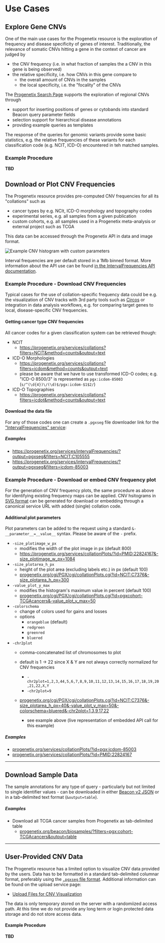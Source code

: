 # Use Cases

## Explore Gene CNVs

One of the main use cases for the Progenetix resource is the exploration of frequency and disease specificity of genes of interest. Traditionally, the relevance of somatic CNVs hitting a gene in the context of cancer are judged by

* the CNV frequency (i.e. in what fraction of samples the a CNV in this gene is being observed)
* the relative specificity, i.e. how CNVs in this gene compare to
  - the overall amount of CNVs in the samples
  - the local specificity, i.e. the "focality" of the CNVs

The [Progenetix Search Page](https://progenetix.org/biosamples/) supports the exploration of regional CNVs through

* support for inserting positions of genes or cytobands into standard Beacon query parameter fields
* selection support for hierarchical disease annotations
* providing example queries as templates

The response of the queries for genomic variants provide some basic statistics, e.g. the relative frequencies of these variants for each classification code (e.g. NCIT, ICD-O) encountered in teh matched samples.

### Example Procedure

**TBD**

## Download or Plot CNV Frequencies

The Progenetix resource provides pre-computed CNV frequencies for all its
"collations" such as

* cancer types by e.g. NCIt, ICD-O morphology and topography codes
* experimental series, e.g. all samples from a given publication
* custom cohorts, e.g. all samples used in a Progenetix meta-analysis or
external project such as TCGA

This data can be accessed through the Progenetix API in data and image format.

![Example CNV histogram with custom parameters](https://progenetix.org/cgi/PGX/cgi/collationPlots.cgi?id=NCIT:C7376&-size_plotarea_h_px=40&-value_plot_y_max=50&-colorschema=bluered&-chr2plot=1,3,9,17,22)

Interval frequencies are per default stored in a 1Mb binned format. More
information about the API use can be found [in the IntervalFrequencies API documentation](/doc/services/intervalfrequencies.html).

### Example Procedure - Download CNV Frequencies

Typical cases for the use of collation-specific frequency data could be e.g.
the visualization of CNV tracks with 3rd party tools such as [Circos](http://www.circos.ca/software/)
or integration in data analysis workflows, e.g. for comparing target genes to
local, disease-specific CNV frequencies.

#### Getting cancer type CNV frequencies

All cancer codes for a given classification system can be retrieved though:

* NCIT
  - <https://progenetix.org/services/collations?filters=NCIT&method=counts&output=text>
* ICD-O Morphologies
  - <https://progenetix.org/services/collations?filters=icdom&method=counts&output=text>
  - please be aware that we have to use transformed ICD-O codes; e.g.
  "ICD-O 8500/3" is represented as `pgx:icdom-85003` (`s/^(\d{4})\/(\d)$/pgx:icdom-$1$2/`)
* ICD-O Topographies
  - <https://progenetix.org/services/collations?filters=icdot&method=counts&output=text>

#### Download the data file

For any of those codes one can create a `.pgxseg` file downloader link for the
["IntervalFrequencies" service](/doc/services/intervalfrequencies.html):

##### Examples

* https://progenetix.org/services/intervalFrequencies/?output=pgxseg&filters=NCIT:C105555
* https://progenetix.org/services/intervalFrequencies/?output=pgxseg&filters=icdom-85003


### Example Procedure - Download or embed CNV frequency plot

For the generation of CNV frequency plots, the same procedure as above for
identifying existing frequency maps can be applied. CNV hsitograms in [SVG format](services.md#image-formats)
can be generated for download or embedding through a canonical service URL with
added (single) collation code.


#### Additional plot parameters

Plot parameters can be added to the request using a standard `&-__parameter__=__value__`
syntax. Please be aware of the `-` prefix.

* `-size_plotimage_w_px`
  - modifies the width of the plot image in px (default 800)
  - <https://progenetix.org/services/collationPlots/?id=PMID:22824167&-size_plotimage_w_px=1084>
* `-size_plotarea_h_px`
  - height of the plot area (excluding labels etc.) in px (default 100)
  - [progenetix.org/cgi/PGX/cgi/collationPlots.cgi?id=NCIT:C7376&-size_plotarea_h_px=300](https://progenetix.org/cgi/PGX/cgi/collationPlots.cgi?id=NCIT:C7376&-size_plotarea_h_px=300)
* `-value_plot_y_max`
  - modifies the histogram's maximum value in percent (default 100)
  - [progenetix.org/cgi/PGX/cgi/collationPlots.cgi?id=pgxcohort-TCGAcancers&-value_plot_y_max=50](https://progenetix.org/cgi/PGX/cgi/collationPlots.cgi?id=pgxcohort-TCGAcancers&-value_plot_y_max=50)
* `-colorschema`
  - change of colors used for gains and losses
  - options
    * `orangeblue` (default)
    * `redgreen`
    * `greenred`
    * `bluered`
* `-chr2plot`
  - comma-concatenated list of chromosomes to plot
  - default is 1 -> 22 since X & Y are not always correctly normalized for CNV
  frequencies
    * `-chr2plot=1,2,3,44,5,6,7,8,9,10,11,12,13,14,15,16,17,18,19,20,21,22,X,Y`
    * `-chr2plot=9`

  - [progenetix.org/cgi/PGX/cgi/collationPlots.cgi?id=NCIT:C7376&-size_plotarea_h_px=40&-value_plot_y_max=50&-colorschema=bluered&-chr2plot=1,3,9,17,22](https://progenetix.org/cgi/PGX/cgi/collationPlots.cgi?id=NCIT:C7376&-size_plotarea_h_px=40&-value_plot_y_max=50&-colorschema=bluered&-chr2plot=1,3,9,17,22)
    * see example above (live representation of embedded API call for this example)


##### Examples

* [progenetix.org/services/collationPlots/?id=pgx:icdom-85003](https://progenetix.org/services/collationPlots/?id=pgx:icdom-85003)
* [progenetix.org/services/collationPlots/?id=PMID:22824167](https://progenetix.org/services/collationPlots/?id=PMID:22824167)

--------------------------------------------------------------------------------

## Download Sample Data

The sample annotations for any type of query - particularly but not limited to
single identifier values - can be downloaded in either [Beacon v2 JSON](beaconplus.md#beacon-api)
or in a tab-delimited text format (`&output=table`).

##### Examples

* Download all TCGA cancer samples from Progenetix as tab-delimited table
  - [progenetix.org/beacon/biosamples/?filters=pgx:cohort-TCGAcancers&output=table](http://progenetix.org/beacon/biosamples/?filters=pgx:cohort-TCGAcancers&output=table)

--------------------------------------------------------------------------------

## User-Provided CNV Data

The Progenetix resource has a limited option to visualize CNV data provided by the users. Data has to be formatted in a standard tab-delimited columnar format, preferably using the [`.pgxseg` file format](/doc/fileformats.html). Additional information can be found on the upload service page:

* [Upload Files for CNV Visualization](https://progenetix.org/service-collection/uploader/)

The data is only temporary stored on the server with a randomiized access path. At this time we do not provide any long term or login protected data storage and do not store access data.

#### Example Procedure

**TBD**


